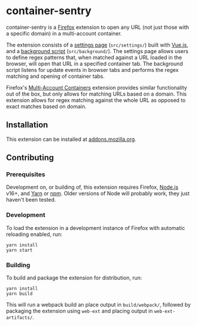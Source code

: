 # container-sentry

container-sentry is a [Firefox](https://www.mozilla.org/firefox/) extension to open any URL (not just those with a specific domain) in a multi-account container.

The extension consists of a [settings page](https://developer.mozilla.org/en-US/docs/Mozilla/Add-ons/WebExtensions/Implement_a_settings_page) (`src/settings/`) built with [Vue.js](https://vuejs.org/), and a [background script]() (`src/background/`). The settings page allows users to define regex patterns that, when matched against a URL loaded in the browser, will open that URL in a specified container tab. The background script listens for update events in browser tabs and performs the regex matching and opening of container tabs.

Firefox's [Multi-Account Containers](https://support.mozilla.org/kb/containers) extension provides similar functionality out of the box, but only allows for matching URLs based on a domain. This extension allows for regex matching against the whole URL as opposed to exact matches based on domain.

## Installation

This extension can be installed at [addons.mozilla.org](https://addons.mozilla.org/firefox/addon/container-sentry/).

## Contributing

### Prerequisites

Development on, or building of, this extension requires Firefox, [Node.js](https://nodejs.org) v16+, and [Yarn](https://yarnpkg.com/getting-started) or [npm](https://docs.npmjs.com/). Older versions of Node will probably work, they just haven't been tested.

### Development

To load the extension in a development instance of Firefox with automatic reloading enabled, run:

```
yarn install
yarn start
```

### Building

To build and package the extension for distribution, run:

```
yarn install
yarn build
```

This will run a webpack build an place output in `build/webpack/`, followed by packaging the extension using `web-ext` and placing output in `web-ext-artifacts/`.
